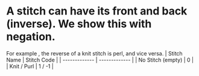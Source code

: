 # A stitch can have its front and back (inverse). We show this with negation.
For example , the reverse of a knit stitch is perl, and vice versa. 
|  Stitch Name  | Stitch Code |
| ------------- | ------------- | 
|  No Stitch (empty)  | 0 | 
|  Knit / Purl  | 1 / -1 | 
